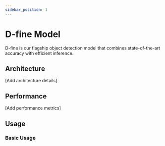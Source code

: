 ```yaml
---
sidebar_position: 1
---
```


# D-fine Model

D-fine is our flagship object detection model that combines state-of-the-art accuracy with efficient inference.

## Architecture

[Add architecture details]

## Performance

[Add performance metrics]

## Usage

### Basic Usage
